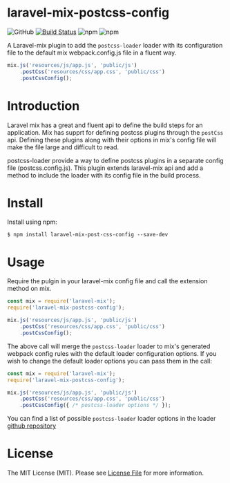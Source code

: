 # laravel-mix-postcss-config

![GitHub](https://img.shields.io/github/license/yazeedobaid/laravel-mix-postcss-config.svg?style=popout)
[![Build Status](https://travis-ci.org/yazeedobaid/laravel-mix-postcss-config.svg?branch=master)](https://travis-ci.org/yazeedobaid/laravel-mix-postcss-config)
![npm](https://img.shields.io/npm/v/laravel-mix-postcss-config.svg?style=popout)
![npm](https://img.shields.io/npm/dw/laravel-mix-postcss-config.svg?style=popout)

A Laravel-mix plugin to add the `postcss-loader` loader with its configuration file to the default mix 
webpack.config.js file in a fluent way.

```js
mix.js('resources/js/app.js', 'public/js')
    .postCss('resources/css/app.css', 'public/css')
    .postCssConfig();
```


# Introduction
Laravel mix has a great and fluent api to define the build steps for an application. Mix has supprt for
defining postcss plugins through the `postCss` api. Defining these plugins along with their options in mix's
config file will make the file large and difficult to read.

postcss-loader provide a way to define postcss plugins in a separate config file (postcss.config.js). This 
plugin extends laravel-mix api and add a method to include the loader with its config file in the build process.

# Install
Install using npm:
```
$ npm install laravel-mix-post-css-config --save-dev
```

# Usage
Require the pulgin in your laravel-mix config file and call the extension method on mix.

```js
const mix = require('laravel-mix');
require('laravel-mix-postcss-config');

mix.js('resources/js/app.js', 'public/js')
    .postCss('resources/css/app.css', 'public/css')    
    .postCssConfig();
```

The above call will merge the `postcss-loader` loader to mix's generated webpack config rules with 
the default loader configuration options. If you wish to change the default loader options you can 
pass them in the call:

```js
const mix = require('laravel-mix');
require('laravel-mix-postcss-config');

mix.js('resources/js/app.js', 'public/js')
    .postCss('resources/css/app.css', 'public/css')    
    .postCssConfig({ /* postcss-loader options */ });
```

You can find a list of possible `postcss-loader` loader options in the loader 
[github repository](https://github.com/postcss/postcss-loader)

# License
The MIT License (MIT). Please see [License File](https://github.com/yazeedobaid/laravel-mix-postcss-config/blob/master/LICENSE) for more information.